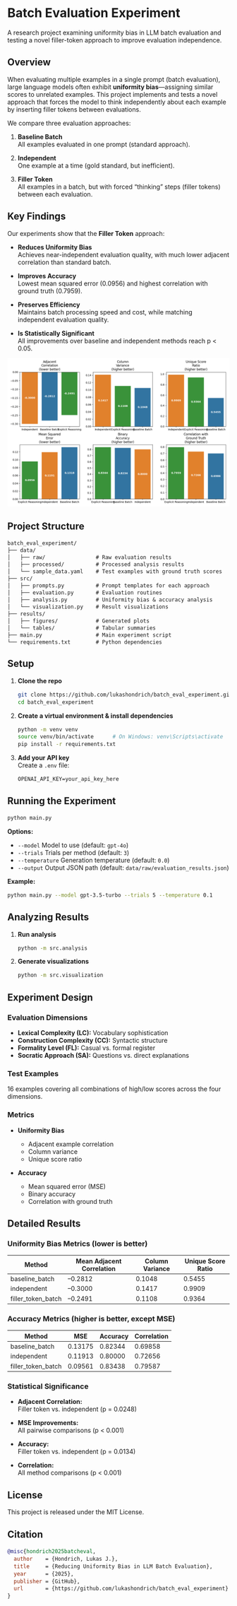 # Batch Evaluation Experiment

A research project examining uniformity bias in LLM batch evaluation and testing a novel filler-token approach to improve evaluation independence.

## Overview

When evaluating multiple examples in a single prompt (batch evaluation), large language models often exhibit **uniformity bias**—assigning similar scores to unrelated examples. This project implements and tests a novel approach that forces the model to think independently about each example by inserting filler tokens between evaluations.

We compare three evaluation approaches:

1. **Baseline Batch**  
   All examples evaluated in one prompt (standard approach).

2. **Independent**  
   One example at a time (gold standard, but inefficient).

3. **Filler Token**  
   All examples in a batch, but with forced “thinking” steps (filler tokens) between each evaluation.

## Key Findings

Our experiments show that the **Filler Token** approach:

- **Reduces Uniformity Bias**  
  Achieves near-independent evaluation quality, with much lower adjacent correlation than standard batch.

- **Improves Accuracy**  
  Lowest mean squared error (0.0956) and highest correlation with ground truth (0.7959).

- **Preserves Efficiency**  
  Maintains batch processing speed and cost, while matching independent evaluation quality.

- **Is Statistically Significant**  
  All improvements over baseline and independent methods reach p < 0.05.

![Method Comparison](results/figures/method_comparison.png)

## Project Structure

```
batch_eval_experiment/
├── data/
│   ├── raw/                # Raw evaluation results
│   ├── processed/          # Processed analysis results
│   └── sample_data.yaml    # Test examples with ground truth scores
├── src/
│   ├── prompts.py          # Prompt templates for each approach
│   ├── evaluation.py       # Evaluation routines
│   ├── analysis.py         # Uniformity bias & accuracy analysis
│   └── visualization.py    # Result visualizations
├── results/
│   ├── figures/            # Generated plots
│   └── tables/             # Tabular summaries
├── main.py                 # Main experiment script
└── requirements.txt        # Python dependencies
```

## Setup

1. **Clone the repo**  
   ```bash
   git clone https://github.com/lukashondrich/batch_eval_experiment.git
   cd batch_eval_experiment
   ```

2. **Create a virtual environment & install dependencies**  
   ```bash
   python -m venv venv
   source venv/bin/activate      # On Windows: venv\Scripts\activate
   pip install -r requirements.txt
   ```

3. **Add your API key**  
   Create a `.env` file:
   ```dotenv
   OPENAI_API_KEY=your_api_key_here
   ```

## Running the Experiment

```bash
python main.py
```

**Options:**

- `--model`       Model to use (default: `gpt-4o`)
- `--trials`      Trials per method (default: `3`)
- `--temperature` Generation temperature (default: `0.0`)
- `--output`      Output JSON path (default: `data/raw/evaluation_results.json`)

**Example:**

```bash
python main.py --model gpt-3.5-turbo --trials 5 --temperature 0.1
```

## Analyzing Results

1. **Run analysis**  
   ```bash
   python -m src.analysis
   ```

2. **Generate visualizations**  
   ```bash
   python -m src.visualization
   ```

## Experiment Design

### Evaluation Dimensions

- **Lexical Complexity (LC):** Vocabulary sophistication  
- **Construction Complexity (CC):** Syntactic structure  
- **Formality Level (FL):** Casual vs. formal register  
- **Socratic Approach (SA):** Questions vs. direct explanations  

### Test Examples

16 examples covering all combinations of high/low scores across the four dimensions.

### Metrics

- **Uniformity Bias**  
  - Adjacent example correlation  
  - Column variance  
  - Unique score ratio  

- **Accuracy**  
  - Mean squared error (MSE)  
  - Binary accuracy  
  - Correlation with ground truth  

## Detailed Results

### Uniformity Bias Metrics (lower is better)

| Method               | Mean Adjacent Correlation | Column Variance | Unique Score Ratio |
| -------------------- | ------------------------- | --------------- | ------------------ |
| baseline_batch       | –0.2812                   | 0.1048          | 0.5455             |
| independent          | –0.3000                   | 0.1417          | 0.9909             |
| filler_token_batch   | –0.2491                   | 0.1108          | 0.9364             |

### Accuracy Metrics (higher is better, except MSE)

| Method               |    MSE   | Accuracy | Correlation |
| -------------------- | -------- | -------- | ----------- |
| baseline_batch       | 0.13175  | 0.82344  | 0.69858     |
| independent          | 0.11913  | 0.80000  | 0.72656     |
| filler_token_batch   | 0.09561  | 0.83438  | 0.79587     |

### Statistical Significance

- **Adjacent Correlation:**  
  Filler token vs. independent (p = 0.0248)

- **MSE Improvements:**  
  All pairwise comparisons (p < 0.001)

- **Accuracy:**  
  Filler token vs. independent (p = 0.0134)

- **Correlation:**  
  All method comparisons (p < 0.001)

## License

This project is released under the MIT License.

## Citation

```bibtex
@misc{hondrich2025batcheval,
  author    = {Hondrich, Lukas J.},
  title     = {Reducing Uniformity Bias in LLM Batch Evaluation},
  year      = {2025},
  publisher = {GitHub},
  url       = {https://github.com/lukashondrich/batch_eval_experiment}
}
```